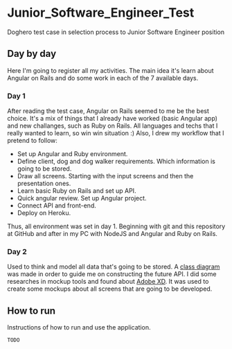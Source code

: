 # Junior_Software_Engineer_Test
Doghero test case in selection process to Junior Software Engineer position

## Day by day
Here I'm going to register all my activities. The main idea it's learn about Angular on Rails and do some work in each of the 7 available days.

### Day 1
After reading the test case, Angular on Rails seemed to me be the best choice. It's a mix of things that I already have worked (basic Angular app) and new challanges, such as Ruby on Rails. All languages and techs that I really wanted to learn, so win win situation :)
Also, I drew my workflow that I pretend to follow:
* Set up Angular and Ruby environment.
* Define client, dog and dog walker requirements. Which information is going to be stored.
* Draw all screens. Starting with the input screens and then the presentation ones.
* Learn basic Ruby on Rails and set up API.
* Quick angular review. Set up Angular project.
* Connect API and front-end.
* Deploy on Heroku.

Thus, all environment was set in day 1. Beginning with git and this repository at GitHub and after in my PC with NodeJS and Angular and Ruby on Rails.

### Day 2
Used to think and model all data that's going to be stored. A [class diagram](./Docs/Class_diagram.jpeg) was made in order to guide me on constructing the future API.
I did some researches in mockup tools and found about [Adobe XD](https://www.adobe.com/br/products/xd.html). It was used to create some mockups about all screens that are going to be developed.

## How to run
Instructions of how to run and use the application.
```
TODO
```